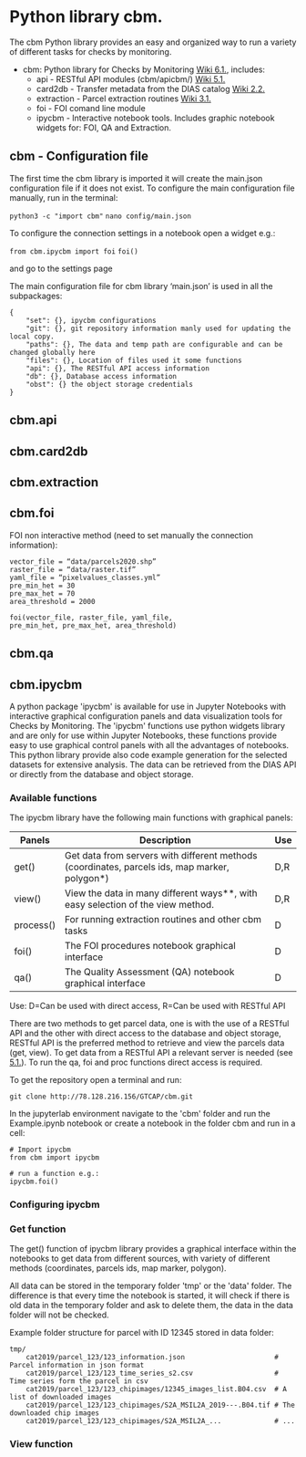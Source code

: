 # Python library cbm.

The cbm Python library provides an easy and organized way to run a variety of different tasks for checks by monitoring.


- cbm: Python library for Checks by Monitoring [Wiki 6.1.](https://github.com/ec-jrc/cbm/wiki/6.1.-CbM-Python-library.), includes:
    - api - RESTful API modules (cbm/apicbm/) [Wiki 5.1.](https://github.com/ec-jrc/cbm/wiki/5.1.-RESTful-API.-Build-a-RESTful-API-with-Flask-for-CbM.)
    - card2db - Transfer metadata from the DIAS catalog [Wiki 2.2.](https://github.com/ec-jrc/cbm/wiki/2.2.-Data-preparation.-Transfer-metadata-from-the-DIAS-catalog)
    - extraction - Parcel extraction routines [Wiki 3.1.](https://github.com/ec-jrc/cbm/wiki/3.1.-Parcel-extraction.-Parcel-extraction-routines-for-use-in-non-interactive-workflow)
    - foi - FOI comand line module
    - ipycbm - Interactive notebook tools. Includes graphic notebook widgets for: FOI, QA and Extraction.

## cbm - Configuration file
The first time the cbm library is imported it will create the main.json configuration file if it does not exist. To configure the main configuration file manually, run in the terminal:

`python3 -c "import cbm"`
`nano config/main.json`


To configure the connection settings in a notebook open a widget e.g.:

`from cbm.ipycbm import foi`
`foi()`

and go to the settings page

The main configuration file for cbm library ‘main.json’ is used in all the subpackages:

    {
        "set": {}, ipycbm configurations
        "git": {}, git repository information manly used for updating the local copy.
        "paths": {}, The data and temp path are configurable and can be changed globally here
        "files": {}, Location of files used it some functions
        "api": {}, The RESTful API access information
        "db": {}, Database access information
        "obst": {} the object storage credentials
    }


## cbm.api


## cbm.card2db


## cbm.extraction


## cbm.foi
FOI non interactive method (need to set manually the connection information):

    vector_file = “data/parcels2020.shp”
    raster_file = “data/raster.tif”
    yaml_file = “pixelvalues_classes.yml”
    pre_min_het = 30
    pre_max_het = 70
    area_threshold = 2000

    foi(vector_file, raster_file, yaml_file,
    pre_min_het, pre_max_het, area_threshold)

## cbm.qa


## cbm.ipycbm

A python package 'ipycbm' is available for use in Jupyter Notebooks with interactive graphical configuration panels and data visualization tools for Checks by Monitoring. The 'ipycbm' functions use python widgets library and are only for use within Jupyter Notebooks, these functions provide easy to use graphical control panels with all the advantages of notebooks. This python library provide also code example generation for the selected datasets for extensive analysis.
The data can be retrieved from the DIAS API or directly from the database and object storage.

### Available functions

The ipycbm library have the following main functions with graphical panels:

| Panels   |  Description | Use |
|----------|------|------|
| get() |  Get data from servers with different methods (coordinates, parcels ids, map marker, polygon*) | D,R |
| view() | View the data in many different ways**, with easy selection of the view method. | D,R |
| process() | For running extraction routines and other cbm tasks | D |
| foi() | The FOI procedures notebook graphical interface | D |
| qa() | The Quality Assessment (QA) notebook graphical interface | D |

Use: D=Can be used with direct access, R=Can be used with RESTful API


There are two methods to get parcel data, one is with the use of a RESTful API and the other with direct access to the database and object storage, RESTful API is the preferred method to retrieve and view the parcels data (get, view). To get data from a RESTful API a relevant server is needed (see [5.1.](https://github.com/ec-jrc/cbm/wiki/5.1.-RESTful-API.-Build-a-RESTful-API-with-Flask-for-CbM.)).
To run the qa, foi and proc functions direct access is required.

To get the repository open a terminal and run:

    git clone http://78.128.216.156/GTCAP/cbm.git

In the jupyterlab environment navigate to the 'cbm' folder and run the Example.ipynb notebook or create a notebook in the folder cbm and run in a cell:

    # Import ipycbm
    from cbm import ipycbm

    # run a function e.g.:
    ipycbm.foi() 

### Configuring ipycbm



### Get function

The get() function of ipycbm library provides a graphical interface within the notebooks to get data from different sources, with variety of different methods (coordinates, parcels ids, map marker, polygon).

All data can be stored in the temporary folder 'tmp' or the 'data' folder. The difference is that every time the notebook is started, it will check if there is old data in the temporary folder and ask to delete them, the data in the data folder will not be checked.

Example folder structure for parcel with ID 12345 stored in data folder:
    
    tmp/
        cat2019/parcel_123/123_information.json                      # Parcel information in json format
        cat2019/parcel_123/123_time_series_s2.csv                    # Time series form the parcel in csv
        cat2019/parcel_123/123_chipimages/12345_images_list.B04.csv  # A list of downloaded images
        cat2019/parcel_123/123_chipimages/S2A_MSIL2A_2019---.B04.tif # The downloaded chip images
        cat2019/parcel_123/123_chipimages/S2A_MSIL2A_...             # ...


### View function


